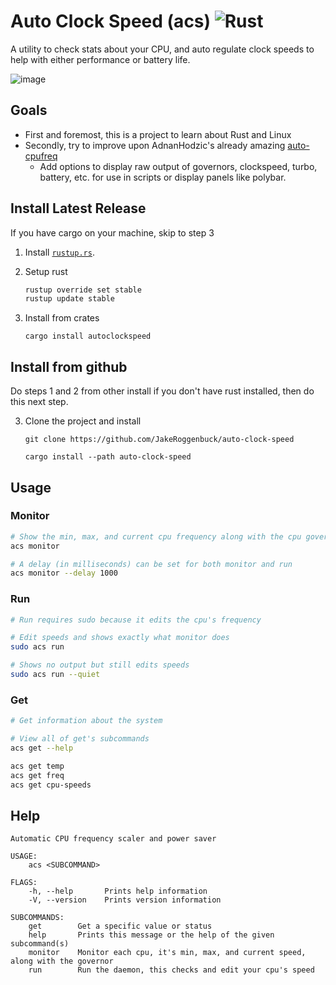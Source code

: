 # Auto Clock Speed (acs) ![Rust](https://img.shields.io/github/workflow/status/jakeroggenbuck/auto-clock-speed/Rust?style=for-the-badge)
 A utility to check stats about your CPU, and auto regulate clock speeds to help with either performance or battery life.
 
![image](https://user-images.githubusercontent.com/35516367/132371565-4ff64d03-bff2-4e46-9a73-165e933c460c.png)


## Goals
- First and foremost, this is a project to learn about Rust and Linux
- Secondly, try to improve upon AdnanHodzic's already amazing [auto-cpufreq](https://github.com/AdnanHodzic/auto-cpufreq)
    - Add options to display raw output of governors, clockspeed, turbo, battery, etc. for use in scripts or display panels like polybar.

## Install Latest Release
If you have cargo on your machine, skip to step 3

1. Install [`rustup.rs`](https://rustup.rs/).

2. Setup rust
   ```sh
   rustup override set stable
   rustup update stable
   ```

3. Install from crates
   ```
   cargo install autoclockspeed
   ```

## Install from github
Do steps 1 and 2 from other install if you don't have rust installed, then do this next step.

3. Clone the project and install

   ```
   git clone https://github.com/JakeRoggenbuck/auto-clock-speed
   ```
   ```
   cargo install --path auto-clock-speed
   ```

## Usage
### Monitor
```sh
# Show the min, max, and current cpu frequency along with the cpu governor
acs monitor

# A delay (in milliseconds) can be set for both monitor and run
acs monitor --delay 1000
```

### Run
```sh
# Run requires sudo because it edits the cpu's frequency

# Edit speeds and shows exactly what monitor does
sudo acs run

# Shows no output but still edits speeds
sudo acs run --quiet
```

### Get
```sh
# Get information about the system

# View all of get's subcommands
acs get --help

acs get temp
acs get freq
acs get cpu-speeds
```


## Help
```
Automatic CPU frequency scaler and power saver

USAGE:
    acs <SUBCOMMAND>

FLAGS:
    -h, --help       Prints help information
    -V, --version    Prints version information

SUBCOMMANDS:
    get        Get a specific value or status
    help       Prints this message or the help of the given subcommand(s)
    monitor    Monitor each cpu, it's min, max, and current speed, along with the governor
    run        Run the daemon, this checks and edit your cpu's speed
```
